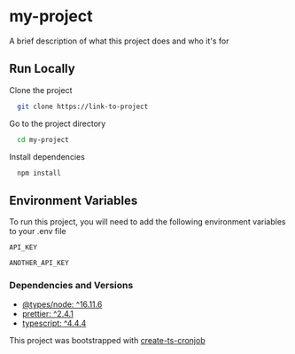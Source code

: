 # my-project
A brief description of what this project does and who it's for


## Run Locally

Clone the project

```bash
  git clone https://link-to-project
```

Go to the project directory

```bash
  cd my-project
```

Install dependencies

```bash
  npm install
```

## Environment Variables

To run this project, you will need to add the following environment variables to your .env file

`API_KEY`

`ANOTHER_API_KEY`

  
### Dependencies and Versions
* [@types/node: ^16.11.6](https://www.npmjs.com/package/@types/node)
* [prettier: ^2.4.1](https://www.npmjs.com/package/prettier)
* [typescript: ^4.4.4](https://www.npmjs.com/package/typescript)

This project was bootstrapped with [create-ts-cronjob](https://github.com/brian-trann/create-ts-cronjob)